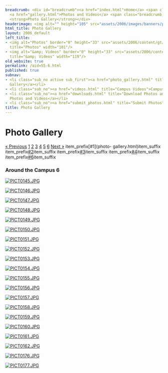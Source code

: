 ```yaml
---
breadcrumb: <div id="breadcrumb"><a href="index.html">Home</a> <span class="breadcrumb_spacer">&gt;</span>
  <a href="gallery.html">Photos and Videos</a> <span class="breadcrumb_spacer">&gt;</span>
  <strong>Photo Gallery</strong></div>
headerimage: <img alt="" height="105" src="assets/2006/images/banners/photos.jpg" width="472"/>
html_title: Photo Gallery
layout: 2006_default
left_title:
- <img alt="Photos" border="0" height="33" src="assets/2006/content/gt/25502cdde4323dd97bc96f666707bdb0.png"
  title="Photos" width="101"/>
- <img alt="&amp; Videos" border="0" height="33" src="assets/2006/content/gt/a3dbf8e159297a632cadcec25243418a.png"
  title="&amp; Videos" width="119"/>
old_website: true
permalink: /aid=55-6.html
published: true
subnav:
- <li class="sub_no active sub_first"><a href="photo_gallery.html" title="Photo Gallery">Photo
  Gallery</a></li>
- <li class="sub_no"><a href="videos.html" title="Campus Videos">Campus Videos</a></li>
- <li class="sub_no"><a href="downloads.html" title="Download Photos and Videos">Download
  Photos and Videos</a></li>
- <li class="sub_no"><a href="submit_photos.html" title="Submit Photos">Submit Photos</a></li>
title: Photo Gallery
---
```


# Photo Gallery

[« Previous](aid%3d55-4.html) [1](photo-gallery.html) [2](aid%3d55-2.html)
[3](aid%3d55-3.html) [4](aid%3d55-4.html) [5](aid%3d55-6.html)
[6](aid%3d55-7.html) [Next »](aid%3d55-7.html) item_prefix[#1](photo-
gallery.html)item_suffix item_prefix[#2](aid%3d55-2.html)item_suffix
item_prefix[#3](aid%3d55-3.html)item_suffix
item_prefix[#4](aid%3d55-4.html)item_suffix
item_prefix[#6](aid%3d55-7.html)item_suffix

### Around the Campus 6

[![PICT0145.JPG](assets/2006/content/assets/2006/images/temp_4ecd85cd9aa0e9f85750d3d25894784b.jpg)](assets/2006/content/assets/2006/images/temp_4d61e4bd381a8042ce5455bcca0cd808.jpg)

[![PICT0146.JPG](assets/2006/content/assets/2006/images/temp_4881510fecfe3d8508a1d8f92889cb6e.jpg)](assets/2006/content/assets/2006/images/temp_5370c15102f0818c3c39567b4e5acaf2.jpg)

[![PICT0147.JPG](assets/2006/content/assets/2006/images/temp_a58e158c56e20765d507e2b677d9817d.jpg)](assets/2006/content/assets/2006/images/temp_15190809eefb00e23f09daea394159b9.jpg)

[![PICT0148.JPG](assets/2006/content/assets/2006/images/temp_3d85b1fe652a5b8a6588c3f694158ebb.jpg)](assets/2006/content/assets/2006/images/temp_8a3a9f43eafd9a0a88b3f34681ecaa71.jpg)

  

[![PICT0149.JPG](assets/2006/content/assets/2006/images/temp_9cd37daf1ab83bd2dacfbdef73e36a92.jpg)](assets/2006/content/assets/2006/images/temp_049a2567925d7e94b3fafeca9835311e.jpg)

[![PICT0150.JPG](assets/2006/content/assets/2006/images/temp_7c9f921a281a37354f3bf584fda54b81.jpg)](assets/2006/content/assets/2006/images/temp_1c6672d566b34481c8e4659956210185.jpg)

[![PICT0151.JPG](assets/2006/content/assets/2006/images/temp_b09598165a52626e597e08fd52b33e50.jpg)](assets/2006/content/assets/2006/images/temp_ca06ee3feb788d17c15112847e286684.jpg)

[![PICT0152.JPG](assets/2006/content/assets/2006/images/temp_91ebfbdf9bfee136a535cbb9b2ca013f.jpg)](assets/2006/content/assets/2006/images/temp_5963a4365369c412e7cf61147c669e85.jpg)

  

[![PICT0153.JPG](assets/2006/content/assets/2006/images/temp_1df1b3e901e482ed06d041df3f1e7f3a.jpg)](assets/2006/content/assets/2006/images/temp_31d9742bfe5160ba7185cd09bc6dd61f.jpg)

[![PICT0154.JPG](assets/2006/content/assets/2006/images/temp_f1f5b79268f041876195d82dc0f18a62.jpg)](assets/2006/content/assets/2006/images/temp_4cdb2e8dd93ada54d998a5ae113144ac.jpg)

[![PICT0155.JPG](assets/2006/content/assets/2006/images/temp_541011c34bfbafa68ba17326b876ba3f.jpg)](assets/2006/content/assets/2006/images/temp_ea1738a4278cf140e601abe16bdd8987.jpg)

[![PICT0156.JPG](assets/2006/content/assets/2006/images/temp_54a70309fd778b8c67d219f095e284f5.jpg)](assets/2006/content/assets/2006/images/temp_1820e264c35e5884f1c68b93420ca7df.jpg)

  

[![PICT0157.JPG](assets/2006/content/assets/2006/images/temp_b1ac4ffe3f2a7a38774f16431f2c2322.jpg)](assets/2006/content/assets/2006/images/temp_1ad894025fd060617b511a87dcfa5563.jpg)

[![PICT0158.JPG](assets/2006/content/assets/2006/images/temp_f3e7d267a7b33b3ca7123e3cd42e7806.jpg)](assets/2006/content/assets/2006/images/temp_cc270b7206c1d5c0a4f5308cba614ac5.jpg)

[![PICT0159.JPG](assets/2006/content/assets/2006/images/temp_9fdf718bca7eb3af200e6f012f231048.jpg)](assets/2006/content/assets/2006/images/temp_b958e607d531e00401e8835d6fe43fab.jpg)

[![PICT0160.JPG](assets/2006/content/assets/2006/images/temp_181037ab3eebfc5d25be3bc4d024134e.jpg)](assets/2006/content/assets/2006/images/temp_b4009d349f6ec78ea36e6acd55b4a39f.jpg)

  

[![PICT0161.JPG](assets/2006/content/assets/2006/images/temp_bfda5c3ea5fb3f2aaa20d03789af3356.jpg)](assets/2006/content/assets/2006/images/temp_49f1e9f11289a32c805a33de53af3d92.jpg)

[![PICT0162.JPG](assets/2006/content/assets/2006/images/temp_cd33f1a40dfb2d4de51c0667cf500ec7.jpg)](assets/2006/content/assets/2006/images/temp_8eb73c84836b5aebb8ef93c3fa33681c.jpg)

[![PICT0176.JPG](assets/2006/content/assets/2006/images/temp_1c9816c96559d8fb4206135b8e5893de.jpg)](assets/2006/content/assets/2006/images/temp_13f711cdc9e5e38f5e6af7a385ffd3c0.jpg)

[![PICT0177.JPG](assets/2006/content/assets/2006/images/temp_2bab758dccf766626ab258df2277b33a.jpg)](assets/2006/content/assets/2006/images/temp_555d369b6afadc71cb3fc6f8aebcc662.jpg)